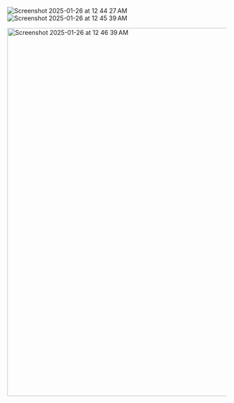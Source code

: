 ![Screenshot 2025-01-26 at 12 44 27 AM](https://github.com/user-attachments/assets/1016e411-009c-4a92-bb23-93e7099c1c10)
![Screenshot 2025-01-26 at 12 45 39 AM](https://github.com/user-attachments/assets/efbda809-f82d-4ff6-b5ce-8c5a87811857)

<img width="845" alt="Screenshot 2025-01-26 at 12 46 39 AM" src="https://github.com/user-attachments/assets/227cfc5f-ec79-4899-9f00-869d4b1cf280" />
